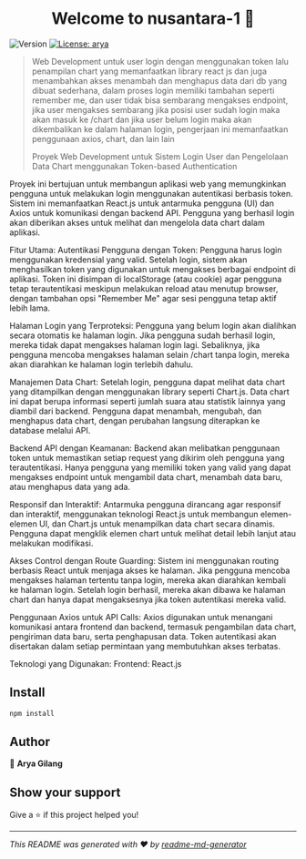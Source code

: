 <h1 align="center">Welcome to nusantara-1 👋</h1>
<p>
  <img alt="Version" src="https://img.shields.io/badge/version-0.0.0-blue.svg?cacheSeconds=2592000" />
  <a href="#" target="_blank">
    <img alt="License: arya" src="https://img.shields.io/badge/License-arya-yellow.svg" />
  </a>
</p>

> Web Development untuk user login dengan menggunakan token lalu penampilan chart yang memanfaatkan library react js dan juga menambahkan akses menambah dan menghapus data dari db yang dibuat sederhana, dalam proses login memiliki tambahan seperti remember me, dan user tidak bisa sembarang mengakses endpoint, jika user mengakses sembarang jika posisi user sudah login maka akan masuk ke /chart dan jika user belum login maka akan dikembalikan ke dalam halaman login, pengerjaan ini memanfaatkan penggunaan axios, chart, dan lain lain
>
> Proyek Web Development untuk Sistem Login User dan Pengelolaan Data Chart menggunakan Token-based Authentication

Proyek ini bertujuan untuk membangun aplikasi web yang memungkinkan pengguna untuk melakukan login menggunakan autentikasi berbasis token. Sistem ini memanfaatkan React.js untuk antarmuka pengguna (UI) dan Axios untuk komunikasi dengan backend API. Pengguna yang berhasil login akan diberikan akses untuk melihat dan mengelola data chart dalam aplikasi.

Fitur Utama:
Autentikasi Pengguna dengan Token:
Pengguna harus login menggunakan kredensial yang valid. Setelah login, sistem akan menghasilkan token yang digunakan untuk mengakses berbagai endpoint di aplikasi. Token ini disimpan di localStorage (atau cookie) agar pengguna tetap terautentikasi meskipun melakukan reload atau menutup browser, dengan tambahan opsi "Remember Me" agar sesi pengguna tetap aktif lebih lama.

Halaman Login yang Terproteksi:
Pengguna yang belum login akan dialihkan secara otomatis ke halaman login. Jika pengguna sudah berhasil login, mereka tidak dapat mengakses halaman login lagi. Sebaliknya, jika pengguna mencoba mengakses halaman selain /chart tanpa login, mereka akan diarahkan ke halaman login terlebih dahulu.

Manajemen Data Chart:
Setelah login, pengguna dapat melihat data chart yang ditampilkan dengan menggunakan library seperti Chart.js. Data chart ini dapat berupa informasi seperti jumlah suara atau statistik lainnya yang diambil dari backend. Pengguna dapat menambah, mengubah, dan menghapus data chart, dengan perubahan langsung diterapkan ke database melalui API.

Backend API dengan Keamanan:
Backend akan melibatkan penggunaan token untuk memastikan setiap request yang dikirim oleh pengguna yang terautentikasi. Hanya pengguna yang memiliki token yang valid yang dapat mengakses endpoint untuk mengambil data chart, menambah data baru, atau menghapus data yang ada.

Responsif dan Interaktif:
Antarmuka pengguna dirancang agar responsif dan interaktif, menggunakan teknologi React.js untuk membangun elemen-elemen UI, dan Chart.js untuk menampilkan data chart secara dinamis. Pengguna dapat mengklik elemen chart untuk melihat detail lebih lanjut atau melakukan modifikasi.

Akses Control dengan Route Guarding:
Sistem ini menggunakan routing berbasis React untuk menjaga akses ke halaman. Jika pengguna mencoba mengakses halaman tertentu tanpa login, mereka akan diarahkan kembali ke halaman login. Setelah login berhasil, mereka akan dibawa ke halaman chart dan hanya dapat mengaksesnya jika token autentikasi mereka valid.

Penggunaan Axios untuk API Calls:
Axios digunakan untuk menangani komunikasi antara frontend dan backend, termasuk pengambilan data chart, pengiriman data baru, serta penghapusan data. Token autentikasi akan disertakan dalam setiap permintaan yang membutuhkan akses terbatas.

Teknologi yang Digunakan:
Frontend: React.js

## Install

```sh
npm install
```

## Author

👤 **Arya Gilang**

## Show your support

Give a ⭐️ if this project helped you!

---

_This README was generated with ❤️ by [readme-md-generator](https://github.com/kefranabg/readme-md-generator)_

